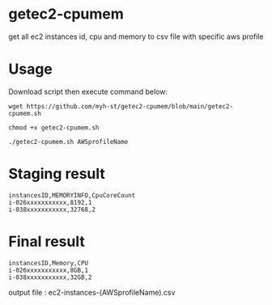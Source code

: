 # getec2-cpumem
get all ec2 instances id, cpu and memory to csv file with specific aws profile

# Usage

Download script then execute command below:

    wget https://github.com/myh-st/getec2-cpumem/blob/main/getec2-cpumem.sh
    
    chmod +x getec2-cpumem.sh
    
    ./getec2-cpumem.sh AWSprofileName

# Staging result
    instancesID,MEMORYINFO,CpuCoreCount
    i-026xxxxxxxxxxx,8192,1
    i-038xxxxxxxxxxx,32768,2

# Final result
    instancesID,Memory,CPU
    i-026xxxxxxxxxxx,8GB,1
    i-038xxxxxxxxxxx,32GB,2

  output file :  ec2-instances-(AWSprofileName).csv
